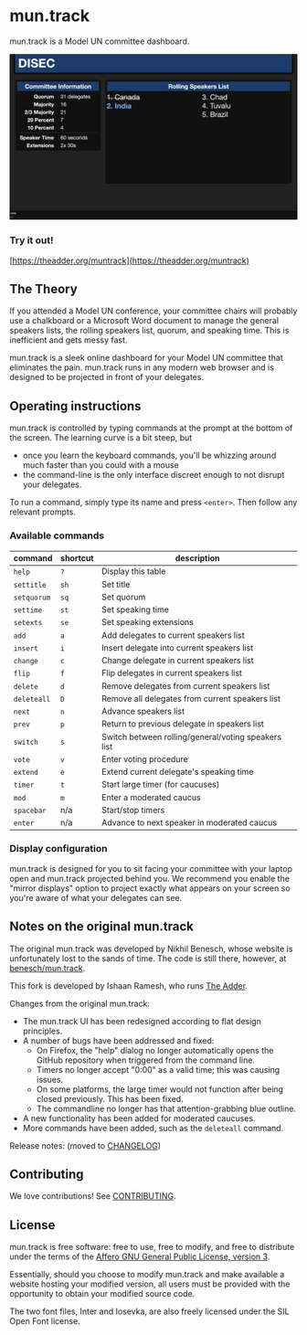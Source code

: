 # mun.track

mun.track is a Model UN committee dashboard.

![mun.track dashboard](dashboard.png)

### Try it out!

[https://theadder.org/muntrack](https://theadder.org/muntrack)

## The Theory

If you attended a Model UN conference, your committee chairs will probably use a
chalkboard or a Microsoft Word document to manage the general speakers lists,
the rolling speakers list, quorum, and speaking time. This is inefficient and
gets messy fast.

mun.track is a sleek online dashboard for your Model UN committee that
eliminates the pain. mun.track runs in any modern web browser and is designed to
be projected in front of your delegates.

## Operating instructions

mun.track is controlled by typing commands at the prompt at the bottom of the
screen. The learning curve is a bit steep, but

* once you learn the keyboard commands, you'll be whizzing around much faster
  than you could with a mouse
* the command-line is the only interface discreet enough to not disrupt your
  delegates.

To run a command, simply type its name and press `<enter>`. Then follow any
relevant prompts.

### Available commands

| command     | shortcut | description                                          |
|-------------|----------|------------------------------------------------------|
| `help`      | `?`      | Display this table                                   |
| `settitle`  | `sh`     | Set title                                            |
| `setquorum` | `sq`     | Set quorum                                           |
| `settime`   | `st`     | Set speaking time                                    |
| `setexts`   | `se`     | Set speaking extensions                              |
| `add`       | `a`      | Add delegates to current speakers list               |
| `insert`    | `i`      | Insert delegate into current speakers list           |
| `change`    | `c`      | Change delegate in current speakers list             |
| `flip`      | `f`      | Flip delegates in current speakers list              |
| `delete`    | `d`      | Remove delegates from current speakers list          |
| `deleteall` | `D`      | Remove all delegates from current speakers list      |
| `next`      | `n`      | Advance speakers list                                |
| `prev`      | `p`      | Return to previous delegate in speakers list         |
| `switch`    | `s`      | Switch between rolling/general/voting speakers list  |
| `vote`      | `v`      | Enter voting procedure                               |
| `extend`    | `e`      | Extend current delegate's speaking time              |
| `timer`     | `t`      | Start large timer (for caucuses)                     |
| `mod`       | `m`      | Enter a moderated caucus                             |
| `spacebar`  | n/a      | Start/stop timers                                    |
| `enter`     | n/a      | Advance to next speaker in moderated caucus          |

### Display configuration

mun.track is designed for you to sit facing your committee with your laptop open
and mun.track projected behind you. We recommend you enable the "mirror
displays" option to project exactly what appears on your screen so you're aware
of what your delegates can see.

## Notes on the original mun.track

The original mun.track was developed by Nikhil Benesch, whose website is unfortunately lost to the sands of time.
The code is still there, however, at [benesch/mun.track](https://github.com/benesch/mun.track).

This fork is developed by Ishaan Ramesh, who runs [The Adder](https://theadder.org).

Changes from the original mun.track:
* The mun.track UI has been redesigned according to flat design principles.
* A number of bugs have been addressed and fixed:
  * On Firefox, the "help" dialog no longer automatically opens the GitHub repository when triggered from the command
line.
  * Timers no longer accept "0:00" as a valid time; this was causing issues.
  * On some platforms, the large timer would not function after being closed previously. This has been fixed.
  * The commandline no longer has that attention-grabbing blue outline.
* A new functionality has been added for moderated caucuses.
* More commands have been added, such as the `deleteall` command.

Release notes:
(moved to [CHANGELOG](CHANGELOG.md))

## Contributing

We love contributions! See [CONTRIBUTING](CONTRIBUTING.md).

## License

mun.track is free software: free to use, free to modify, and free to distribute
under the terms of the [Affero GNU General Public License, version 3][agpl].

Essentially, should you choose to modify mun.track and make available a website
hosting your modified version, all users must be provided with the opportunity
to obtain your modified source code.

The two font files, Inter and Iosevka, are also freely licensed under the SIL Open Font license.

[agpl]: http://www.gnu.org/licenses/agpl-3.0.html

